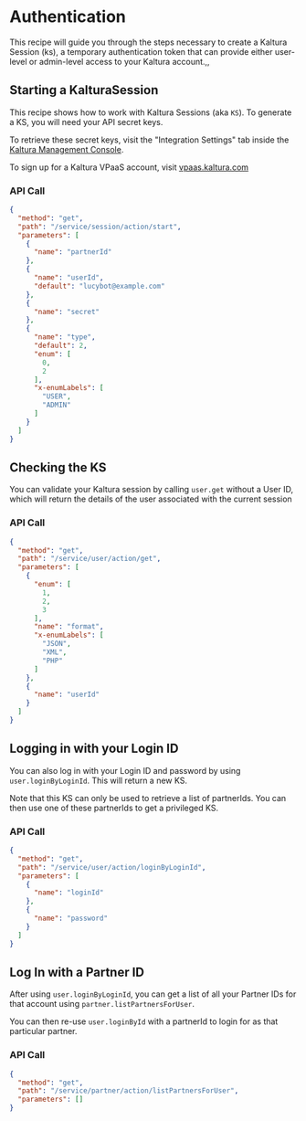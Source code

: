 <!--METADATA
{
  "icon": "lock",
  "sortOrder": 1000,
  "tags": [
    "session",
    "user",
    "partner"
  ],
  "keywords": [],
  "summary": "Learn how to pass your credentials to Kaltura's API and create a Kaltura Session"
}
-->

# Authentication
This recipe will guide you through the steps necessary to create a Kaltura Session (ks), a temporary authentication token that can provide either user-level or admin-level access to your Kaltura account.,,

## Starting a KalturaSession
This recipe shows how to work with Kaltura Sessions (aka `KS`).  To generate a KS, you will need your API secret keys.

To retrieve these secret keys, visit the "Integration Settings" tab inside the [Kaltura Management Console](http://kmc.kaltura.com/index.php/kmc/kmc4#account|integration).

To sign up for a Kaltura VPaaS account, visit [vpaas.kaltura.com](https://vpaas.kaltura.com)

### API Call
```json
{
  "method": "get",
  "path": "/service/session/action/start",
  "parameters": [
    {
      "name": "partnerId"
    },
    {
      "name": "userId",
      "default": "lucybot@example.com"
    },
    {
      "name": "secret"
    },
    {
      "name": "type",
      "default": 2,
      "enum": [
        0,
        2
      ],
      "x-enumLabels": [
        "USER",
        "ADMIN"
      ]
    }
  ]
}
```

## Checking the KS
You can validate your Kaltura session by calling ```user.get``` without a User ID, which will return the details of the user associated with the current session

### API Call
```json
{
  "method": "get",
  "path": "/service/user/action/get",
  "parameters": [
    {
      "enum": [
        1,
        2,
        3
      ],
      "name": "format",
      "x-enumLabels": [
        "JSON",
        "XML",
        "PHP"
      ]
    },
    {
      "name": "userId"
    }
  ]
}
```

## Logging in with your Login ID
You can also log in with your Login ID and password by using `user.loginByLoginId`. This will return a new KS.

Note that this KS can only be used to retrieve a list of partnerIds.
You can then use one of these partnerIds to get a privileged KS.

### API Call
```json
{
  "method": "get",
  "path": "/service/user/action/loginByLoginId",
  "parameters": [
    {
      "name": "loginId"
    },
    {
      "name": "password"
    }
  ]
}
```

## Log In with a Partner ID
After using `user.loginByLoginId`, you can get a list of all your Partner IDs for that account using `partner.listPartnersForUser`.

You can then re-use `user.loginById` with a partnerId to login for as that particular partner.

### API Call
```json
{
  "method": "get",
  "path": "/service/partner/action/listPartnersForUser",
  "parameters": []
}
```